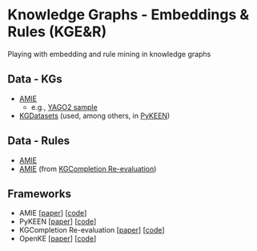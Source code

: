 #  Knowledge Graphs - Embeddings & Rules (KGE&R)
Playing with embedding and rule mining in knowledge graphs

## Data - KGs
* [AMIE](https://www.mpi-inf.mpg.de/departments/databases-and-information-systems/research/yago-naga/amie/)
    * e.g., [YAGO2 sample](http://resources.mpi-inf.mpg.de/yago-naga/amie/data/yago2_sample/yago2core.10kseedsSample.compressed.notypes.tsv)
* [KGDatasets](https://github.com/ZhenfengLei/KGDatasets) (used, among others, in [PyKEEN](https://github.com/pykeen/pykeen))

## Data - Rules
* [AMIE](https://www.mpi-inf.mpg.de/departments/databases-and-information-systems/research/yago-naga/amie/)
* [AMIE](https://github.com/idirlab/kgcompletion/blob/master/AMIE/AMIEs-rules.zip) (from [KGCompletion Re-evaluation](https://github.com/idirlab/kgcompletion))

## Frameworks
* AMIE [[paper]()] [[code]()]
* PyKEEN [[paper]()] [[code]()]
* KGCompletion Re-evaluation [[paper]()] [[code]()]
* OpenKE [[paper]()] [[code]()]

